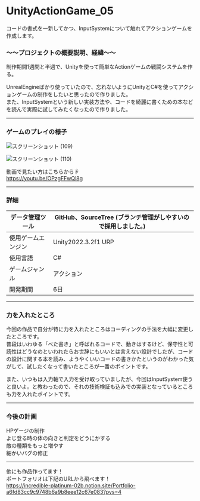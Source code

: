 # UnityActionGame_05  
コードの書式を一新してかつ、InputSystemについて触れてアクションゲームを作成します。  

### ～～プロジェクトの概要説明、経緯～～  
制作期間1週間と半週で、Unityを使って簡単なActionゲームの戦闘システムを作る。  

UnrealEngineばかり使っていたので、忘れないようにUnityとC#を使ってアクションゲームの制作をしたいと思ったので作りました。  
また、InputSystemという新しい実装方法や、コードを綺麗に書くための本などを読んで実際に試してみたくなったので作りました。
___
### ゲームのプレイの様子  
![スクリーンショット (109)](https://github.com/Ryosuke004682/UnityActionGame_05/assets/83821881/e5e41ab1-8784-4fe5-bd39-c5e5f4a2eb53)

![スクリーンショット (110)](https://github.com/Ryosuke004682/UnityActionGame_05/assets/83821881/03515109-c86d-4448-9aac-7fc6e80a062e)

動画で見たい方はこちらから☟  
https://youtu.be/OPzgFFwQl8g
___  
### 詳細  
| データ管理ツール | GitHub、SourceTree (ブランチ管理がしやすいので採用しました。)|
----|---- 
| 使用ゲームエンジン | Unity2022.3.2f1 URP |
| 使用言語 | C# |
|ゲームジャンル| アクション |
|開発期間|6日|　　
---
### 力を入れたところ  
今回の作品で自分が特に力を入れたところはコーディングの手法を大幅に変更したところです。  
普段はいわゆる「べた書き」と呼ばれるコードで、動きはするけど、保守性と可読性はどうなのといわれたらお世辞にもいいとは言えない設計でしたが、コードの設計に関する本を読み、ようやくいいコードの書きかたというのがわかった気がして、試したくなって書いたところが一番のポイントです。  

また、いつもは入力軸で入力を受け取っていましたが、今回はInputSystem使うと良いよ。と教わったので、それの技術検証も込みでの実装となっているところも力を入れたポイントです。  

---
### 今後の計画  
HPゲージの制作  
よじ登る時の体の向きと判定をどうにかする  
敵の種類をもっと増やす  
細かいバグの修正  

---  
他にも作品作ってます！  
ポートフォリオは下記のURLから飛べます！  
https://incredible-platinum-02b.notion.site/Portfolio-a6fd83cc9c9748b6a9b8eee12c67e083?pvs=4


